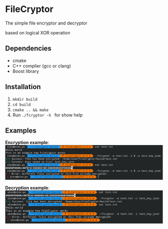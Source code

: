 # FileCryptor

The simple file encryptor and decryptor

based on logical XOR operation

## Dependencies
* cmake
* C++ complier (gcc or clang)
* Boost library

## Installation
1. `mkdir build`
1. `cd build`
1. `cmake .. && make`
1. Run `./fcryptor -h ` for show help

## Examples
**Encryption example**:
![Alt text](img/encryption_example.png)

**Decryption example**:
![Alt text](img/decryption_example.png)
